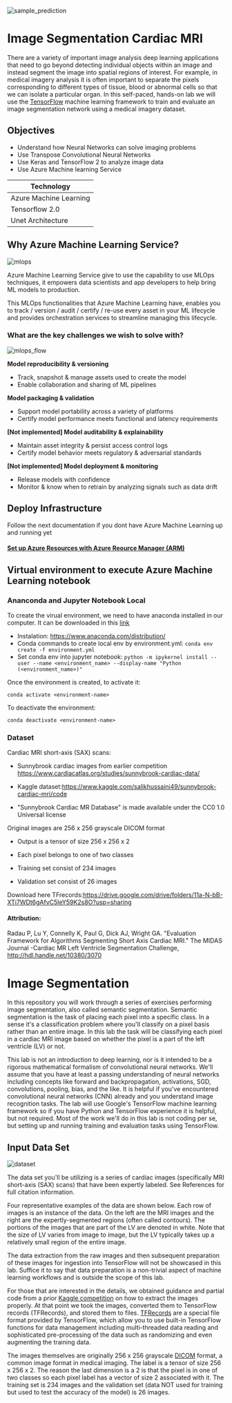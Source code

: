 
![sample_prediction](readme/sample_prediction.png)

#  Image Segmentation Cardiac MRI

There are a variety of important image analysis deep learning applications that need to go beyond detecting individual objects within an image and instead segment the image into spatial regions of interest. For example, in medical imagery analysis it is often important to separate the pixels corresponding to different types of tissue, blood or abnormal cells so that we can isolate a particular organ. In this self-paced, hands-on lab we will use the [TensorFlow](https://www.tensorflow.org/) machine learning framework to train and evaluate an image segmentation network using a medical imagery dataset.

## Objectives

* Understand how Neural Networks can solve imaging problems
* Use Transpose Convolutional Neural Networks
* Use Keras and TensorFlow 2 to analyze image data
* Use Azure Machine learning Service

|Technology|
|----------|
|Azure Machine Learning |
|Tensorflow 2.0 |
|Unet Architecture |

## Why Azure Machine Learning Service?

![mlops](readme/ml-lifecycle.png)

Azure Machine Learning Service give to use the capability to use MLOps techniques, it empowers data scientists and app developers to help bring ML models to production.

This MLOps functionalities that Azure Machine Learning have, enables you to track / version / audit / certify / re-use every asset in your ML lifecycle and provides orchestration services to streamline managing this lifecycle.

### What are the key challenges we wish to solve with?

![mlops_flow](readme/mlops.png)

**Model reproducibility & versioning**
- Track, snapshot & manage assets used to create the model
- Enable collaboration and sharing of ML pipelines

**Model packaging & validation**
- Support model portability across a variety of platforms
- Certify model performance meets functional and latency requirements

**[Not implemented] Model auditability & explainability**
- Maintain asset integrity & persist access control logs
- Certify model behavior meets regulatory & adversarial standards

**[Not implemented] Model deployment & monitoring**
- Release models with confidence
- Monitor & know when to retrain by analyzing signals such as data drift

## Deploy Infrastructure

Follow the next documentation if you dont have Azure Machine Learning up and running yet

#### [Set up Azure Resources with Azure Reource Manager (ARM)](./infrastructure/README.md)


## Virtual environment to execute Azure Machine Learning notebook

### Ananconda and Jupyter Notebook Local

To create the virual environment, we need to have anaconda installed in our computer. It can be downloaded in this [link](https://www.anaconda.com/download/)

- Instalation: https://www.anaconda.com/distribution/
- Conda commands to create local env by environment.yml: ```conda env create -f environment.yml```
- Set conda env into jupyter notebook: ```python -m ipykernel install --user --name <environment_name> --display-name "Python (<environment_name>)"```

Once the environment is created, to activate it:

`conda activate <environment-name>`

To deactivate the environment:

`conda deactivate <environment-name>`

### Dataset

Cardiac MRI short-axis (SAX) scans:

- Sunnybrook cardiac images from earlier competition
https://www.cardiacatlas.org/studies/sunnybrook-cardiac-data/

- Kaggle dataset:https://www.kaggle.com/salikhussaini49/sunnybrook-cardiac-mri/code

- "Sunnybrook Cardiac MR Database" is made available under the CC0 1.0 Universal
license 

Original images are 256 x 256 grayscale DICOM format

- Output is a tensor of size 256 x 256 x 2

- Each pixel belongs to one of two classes

- Training set consist of 234 images

- Validation set consist of 26 images

Download here TFrecords:https://drive.google.com/drive/folders/11a-N-bB-XTi7WDt6gAfvC5IeY59K2s8O?usp=sharing

#### Attribution: 

Radau P, Lu Y, Connelly K, Paul G, Dick AJ, Wright GA. "Evaluation Framework for
    Algorithms Segmenting Short Axis Cardiac MRI." The MIDAS Journal -Cardiac MR Left
    Ventricle Segmentation Challenge, http://hdl.handle.net/10380/3070

# Image Segmentation

In this repository you will work through a series of exercises performing image segmentation, also called semantic segmentation.  Semantic segmentation is the task of placing each pixel into a specific class.  In a sense it's a classification problem where you'll classify on a pixel basis rather than an entire image.  In this lab the task will be classifying each pixel in a cardiac MRI image based on whether the pixel is a part of the left ventricle (LV) or not.

This lab is not an introduction to deep learning, nor is it intended to be a rigorous mathematical formalism of convolutional neural networks.  We'll assume that you have at least a passing understanding of neural networks including concepts like forward and backpropagation, activations, SGD, convolutions, pooling, bias, and the like.  It is helpful if you've encountered convolutional neural networks (CNN) already and you understand image recognition tasks.  The lab will use Google's TensorFlow machine learning framework so if you have Python and TensorFlow experience it is helpful, but not required.  Most of the work we'll do in this lab is not coding per se, but setting up and running training and evaluation tasks using TensorFlow.


## Input Data Set

![dataset](readme/dataset_sample.png)

The data set you'll be utilizing is a series of cardiac images (specifically MRI short-axis (SAX) scans) that have been expertly labeled.  See  References for full citation information. 

Four representative examples of the data are shown below.  Each row of images is an instance of the data.  On the left are the MRI images and the right are the expertly-segmented regions (often called contours).  The portions of the images that are part of the LV are denoted in white.  Note that the size of LV varies from image to image, but the LV typically takes up a relatively small region of the entire image.

The data extraction from the raw images and then subsequent preparation of these images for ingestion into TensorFlow will not be showcased in this lab.  Suffice it to say that data preparation is a non-trivial aspect of machine learning workflows and is outside the scope of this lab.

For those that are interested in the details, we obtained guidance and partial code from a prior [Kaggle competition](https://www.kaggle.com/c/second-annual-data-science-bowl/details/deep-learning-tutorial) on how to extract the images properly.  At that point we took the images, converted them to TensorFlow records (TFRecords), and stored them to files.  [TFRecords](https://www.tensorflow.org/programmers_guide/reading_data) are a special file format provided by TensorFlow, which allow you to use built-in TensorFlow functions for data management including multi-threaded data reading and sophisticated pre-processing of the data such as randomizing and even augmenting the training data.

The images themselves are originally 256 x 256 grayscale [DICOM](https://en.wikipedia.org/wiki/DICOM) format, a common image format in medical imaging.  The label is a tensor of size 256 x 256 x 2.  The reason the last dimension is a 2 is that the pixel is in one of two classes so each pixel label has a vector of size 2 associated with it.  The training set is 234 images and the validation set (data NOT used for training but used to test the accuracy of the model) is 26 images.

